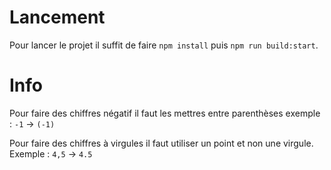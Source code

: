 # Lancement

Pour lancer le projet il suffit de faire `npm install` puis `npm run build:start`.

# Info

Pour faire des chiffres négatif il faut les mettres entre parenthèses
exemple :
`-1` -> `(-1)`

Pour faire des chiffres à virgules il faut utiliser un point et non une virgule.
Exemple :
`4,5` -> `4.5`
